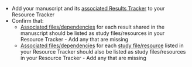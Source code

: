 <!-- Early results support standard-->
* Add your manuscript and its [associated Results Tracker](../../terms/index.md#associated-results-tracker) to your Resource Tracker 
* Confirm that:
  * [Associated files/dependencies](../../terms/index.md#associated-filesdependencies) for each result shared in the manuscript should be listed as study files/resources in your Resource Tracker - Add any that are missing
  * [Associated files/dependencies](../../terms/index.md#associated-filesdependencies) for each [study file/resource](../../terms/index.md#study-filesresources) listed in your Resource Tracker should also be listed as study files/resources in your Resource Tracker - Add any that are missing